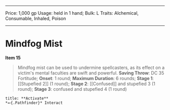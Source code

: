 
---
Price: 1,000 gp
Usage: held in 1 hand;
Bulk: L
Traits: Alchemical, Consumable, Inhaled, Poison

---

# Mindfog Mist

**Item 15**

> Mindfog mist can be used to undermine spellcasters, as its effect on a victim's mental faculties are swift and powerful.
**Saving Throw**: DC 35 Fortitude;
**Onset**: 1 round;
**Maximum Duration**: 6 rounds;
**Stage 1**:  [[Stupefied 2]] (1 round);
**Stage 2**:  [[Confused]] and stupefied 3 (1 round);
**Stage 3**: confused and stupefied 4 (1 round)

```ad-embed-ability
title: **Activate**
*⬻{.Pathfinder}* Interact 
```
